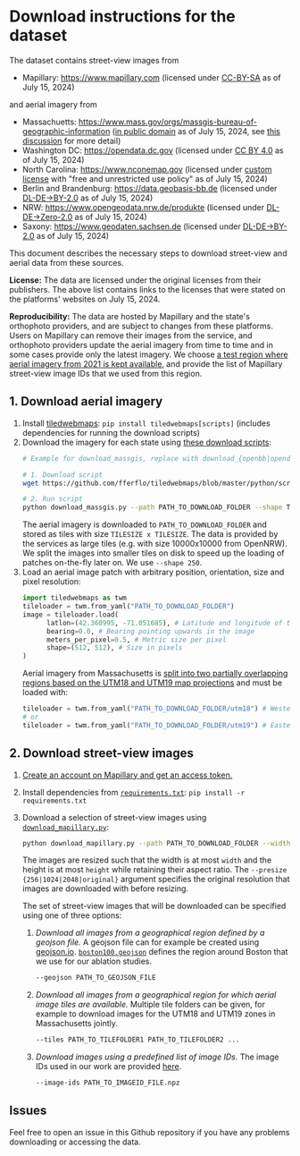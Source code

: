 # Download instructions for the dataset

The dataset contains street-view images from

- Mapillary: https://www.mapillary.com (licensed under [CC-BY-SA](https://help.mapillary.com/hc/en-us/articles/115001770409-Licenses) as of July 15, 2024)

and aerial imagery from

- Massachuetts: https://www.mass.gov/orgs/massgis-bureau-of-geographic-information ([in public domain](https://www.mass.gov/info-details/massgis-frequently-asked-questions) as of July 15, 2024, see [this discussion](https://wiki.openstreetmap.org/wiki/MassGIS#Right_to_Use) for more detail)
- Washington DC: https://opendata.dc.gov (licensed under [CC BY 4.0](https://creativecommons.org/licenses/by/4.0/) as of July 15, 2024)
- North Carolina: https://www.nconemap.gov (licensed under [custom license](https://www.nconemap.gov/pages/terms) with "free and unrestricted use policy" as of July 15, 2024)
- Berlin and Brandenburg: https://data.geobasis-bb.de (licensed under [DL-DE->BY-2.0](https://www.govdata.de/dl-de/by-2-0) as of July 15, 2024)
- NRW: https://www.opengeodata.nrw.de/produkte (licensed under [DL-DE->Zero-2.0](https://www.govdata.de/dl-de/zero-2-0) as of July 15, 2024)
- Saxony: https://www.geodaten.sachsen.de (licensed under [DL-DE->BY-2.0](https://www.govdata.de/dl-de/by-2-0) as of July 15, 2024)

This document describes the necessary steps to download street-view and aerial data from these sources.

**License:** The data are licensed under the original licenses from their publishers. The above list contains links to the licenses that were stated on the platforms' websites on July 15, 2024.

**Reproducibility:** The data are hosted by Mapillary and the state's orthophoto providers, and are subject to changes from these platforms. Users on Mapillary can remove their images from the service, and orthophoto providers update the aerial imagery from time to time and in some cases provide only the latest imagery. We choose [a test region where aerial imagery from 2021 is kept available](https://www.mass.gov/info-details/massgis-data-2021-aerial-imagery), and provide the list of Mapillary street-view image IDs that we used from this region.

## 1. Download aerial imagery

1. Install [tiledwebmaps](https://github.com/fferflo/tiledwebmaps): ``pip install tiledwebmaps[scripts]`` (includes dependencies for running the download scripts)
2. Download the imagery for each state using [these download scripts](https://github.com/fferflo/tiledwebmaps/tree/master/python/scripts):
   ```bash
   # Example for download_massgis, replace with download_{openbb|opendc|opennrw|opensaxony|nconemap} for other states

   # 1. Download script
   wget https://github.com/fferflo/tiledwebmaps/blob/master/python/scripts/download_massgis.py

   # 2. Run script
   python download_massgis.py --path PATH_TO_DOWNLOAD_FOLDER --shape TILESIZE
   ```
   The aerial imagery is downloaded to ``PATH_TO_DOWNLOAD_FOLDER`` and stored as tiles with size ``TILESIZE x TILESIZE``. The data is provided by the services as large tiles (e.g. with size 10000x10000 from OpenNRW). We split the images into smaller tiles on disk to speed up the loading of patches on-the-fly later on. We use ``--shape 250``.
3. Load an aerial image patch with arbitrary position, orientation, size and pixel resolution:
   ```python
   import tiledwebmaps as twm
   tileloader = twm.from_yaml("PATH_TO_DOWNLOAD_FOLDER")
   image = tileloader.load(
         latlon=(42.360995, -71.051685), # Latitude and longitude of the center of the image
         bearing=0.0, # Bearing pointing upwards in the image
         meters_per_pixel=0.5, # Metric size per pixel
         shape=(512, 512), # Size in pixels
   )
   ```
   Aerial imagery from Massachusetts is [split into two partially overlapping regions based on the UTM18 and UTM19 map projections](https://www.mass.gov/info-details/massgis-data-2021-aerial-imagery) and must be loaded with:
   ```python
   tileloader = twm.from_yaml("PATH_TO_DOWNLOAD_FOLDER/utm18") # Western part of Massachusetts
   # or
   tileloader = twm.from_yaml("PATH_TO_DOWNLOAD_FOLDER/utm19") # Eastern part of Massachusetts
   ```

## 2. Download street-view images

1. [Create an account on Mapillary and get an access token.](https://www.mapillary.com/developer)
2. Install dependencies from [``requirements.txt``](requirements.txt): ``pip install -r requirements.txt``
3. Download a selection of street-view images using [``download_mapillary.py``](download_mapillary.py):
   ```bash
   python download_mapillary.py --path PATH_TO_DOWNLOAD_FOLDER --width 640 --height 480 --token "MAPILLARY_API_TOKEN" --presize 1024 {--geojson ...|--tiles ...|--image-ids ...}
   ```
   The images are resized such that the width is at most ``width`` and the height is at most ``height`` while retaining their aspect ratio. The ``--presize {256|1024|2048|original}`` argument specifies the original resolution that images are downloaded with before resizing.

   The set of street-view images that will be downloaded can be specified using one of three options:
   1. *Download all images from a geographical region defined by a geojson file.* A geojson file can for example be created using [geojson.io](https://geojson.io/). [``boston100.geojson``](boston100.geojson) defines the region around Boston that we use for our ablation studies.
      ```bash
      --geojson PATH_TO_GEOJSON_FILE
      ```
   2. *Download all images from a geographical region for which aerial image tiles are available.* Multiple tile folders can be given, for example to download images for the UTM18 and UTM19 zones in Massachusetts jointly.
      ```bash
      --tiles PATH_TO_TILEFOLDER1 PATH_TO_TILEFOLDER2 ...
      ```
   3. *Download images using a predefined list of image IDs.* The image IDs used in our work are provided [here](imageids).
      ```bash
      --image-ids PATH_TO_IMAGEID_FILE.npz
      ```

## Issues

Feel free to open an issue in this Github repository if you have any problems downloading or accessing the data.